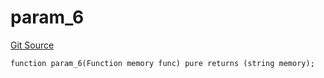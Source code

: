 # param_6
[Git Source](https://github.com/metacontract/mc/blob/df7a49283d8212c99bebd64a186325e91d34c075/resources/devkit/api-reference/Flattened.sol)


```solidity
function param_6(Function memory func) pure returns (string memory);
```

